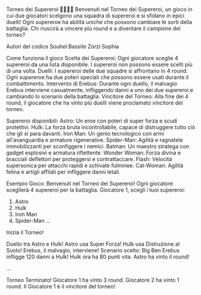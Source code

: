 Torneo dei Supereroi 🦸‍♂️🦸‍♀️
Benvenuti nel Torneo dei Supereroi, un gioco in cui due giocatori scelgono una squadra di supereroi e si sfidano in epici duelli! Ogni supereroe ha abilità uniche che possono cambiare le sorti della battaglia. Chi riuscirà a vincere più round e a diventare il campione del torneo?

Autori del codice
Souhel Bassite
Zorzi Sophia

Come funziona il gioco
Scelta dei Supereroi:
Ogni giocatore sceglie 4 supereroi da una lista disponibile.
I supereroi non possono essere scelti più di una volta.
Duelli:
I supereroi delle due squadre si affrontano in 4 round.
Ogni supereroe ha due poteri speciali che possono essere usati durante il combattimento.
Intervento di Erebus:
Durante ogni duello, il malvagio Erebus interviene casualmente, infliggendo danni a uno dei due supereroi e cambiando lo scenario della battaglia.
Vincitore del Torneo:
Alla fine dei 4 round, il giocatore che ha vinto più duelli viene proclamato vincitore del torneo.

Supereroi disponibili:
Astro: Un eroe con poteri di super forza e scudi protettivi.
Hulk: La forza bruta incontrollabile, capace di distruggere tutto ciò che gli si para davanti.
Iron Man: Un genio tecnologico con armi all'avanguardia e armature rigenerative.
Spider-Man: Agilità e ragnatele immobilizzanti per sconfiggere i nemici.
Batman: Un maestro stratega con gadget esplosivi e armatura riflettente.
Wonder Woman: Forza divina e bracciali deflettori per proteggersi e contrattaccare.
Flash: Velocità supersonica per attacchi rapidi e schivate fulminee.
Cat-Woman: Agilità felina e artigli affilati per infliggere danni letali.

Esempio Gioco:
Benvenuti nel Torneo dei Supereroi!
Ogni giocatore sceglierà 4 supereroi per la battaglia.
Giocatore 1, scegli i tuoi supereroi:
1. Astro
2. Hulk
3. Iron Man
4. Spider-Man
...

Inizia il Torneo!

Duello tra Astro e Hulk!
Astro usa Super Forza!
Hulk usa Distruzione al Suolo!
Erebus, il malvagio, interviene! Scenario scelto: Big Ben
Erebus infligge 120 danni a Hulk!
Hulk ora ha 80 punti vita.
Astro ha vinto il round!

...

Torneo Terminato!
Giocatore 1 ha vinto 3 round.
Giocatore 2 ha vinto 1 round.
Il Giocatore 1 è il vincitore del torneo!

